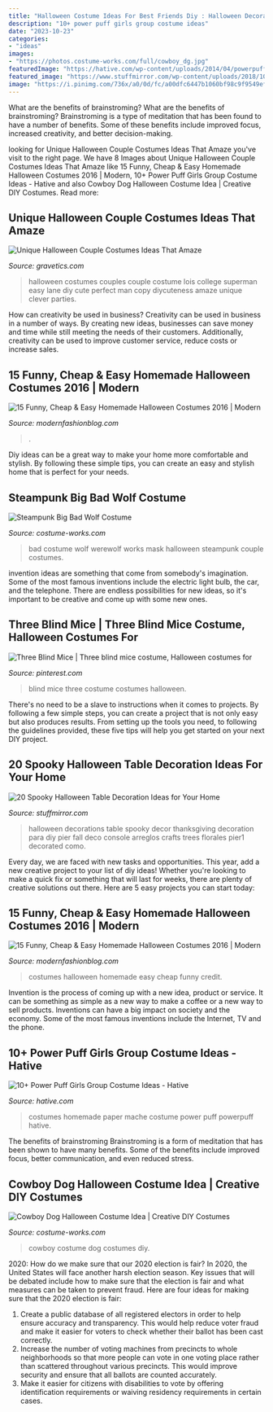 ```yaml
---
title: "Halloween Costume Ideas For Best Friends Diy : Halloween Decorations Table Spooky Decor Thanksgiving Decoration Para Diy Pier Fall Deco Console Arreglos Crafts Trees Florales Pier1 Decorated Como"
description: "10+ power puff girls group costume ideas"
date: "2023-10-23"
categories:
- "ideas"
images:
- "https://photos.costume-works.com/full/cowboy_dg.jpg"
featuredImage: "https://hative.com/wp-content/uploads/2014/04/powerpuff-girls-costumes/7-paper-mache-homemade-costumes.jpg"
featured_image: "https://www.stuffmirror.com/wp-content/uploads/2018/10/Spooky-Halloween-Table-Decorations24.jpg"
image: "https://i.pinimg.com/736x/a0/0d/fc/a00dfc6447b1060bf98c9f9549ef7193--three-blind-mice-character-outfits.jpg"
---
```



What are the benefits of brainstroming?
What are the benefits of brainstroming? Brainstroming is a type of meditation that has been found to have a number of benefits. Some of these benefits include improved focus, increased creativity, and better decision-making.

	

		
looking for Unique Halloween Couple Costumes Ideas That Amaze you've visit to the right page. We have 8 Images about Unique Halloween Couple Costumes Ideas That Amaze like 15 Funny, Cheap &amp; Easy Homemade Halloween Costumes 2016 | Modern, 10+ Power Puff Girls Group Costume Ideas - Hative and also Cowboy Dog Halloween Costume Idea | Creative DIY Costumes. Read more:
		
    
## Unique Halloween Couple Costumes Ideas That Amaze

<img loading=lazy src="https://www.gravetics.com/wp-content/uploads/2017/07/Lois-Lane-and-Superman.jpg" onerror="this.onerror=null;this.src='https://tse4.mm.bing.net/th?id=OIP.1Gvn9S7hnCE4s-N2Ym0zXQHaNL&amp;pid=15.1';" alt="Unique Halloween Couple Costumes Ideas That Amaze">

_Source: gravetics.com_

>halloween costumes couples couple costume lois college superman easy lane diy cute perfect man copy diycuteness amaze unique clever parties. 

	

How can creativity be used in business?
Creativity can be used in business in a number of ways. By creating new ideas, businesses can save money and time while still meeting the needs of their customers. Additionally, creativity can be used to improve customer service, reduce costs or increase sales.

    
## 15 Funny, Cheap &amp; Easy Homemade Halloween Costumes 2016 | Modern

<img loading=lazy src="https://modernfashionblog.com/wp-content/uploads/2016/08/15-Funny-Cheap-Easy-Homemade-Halloween-Costumes-2016-7.jpg" onerror="this.onerror=null;this.src='https://tse2.mm.bing.net/th?id=OIP._z8CbA1oGWILw6lcIYuCuwCYEs&amp;pid=15.1';" alt="15 Funny, Cheap &amp; Easy Homemade Halloween Costumes 2016 | Modern">

_Source: modernfashionblog.com_

>. 

	

Diy ideas can be a great way to make your home more comfortable and stylish. By following these simple tips, you can create an easy and stylish home that is perfect for your needs.

    
## Steampunk Big Bad Wolf Costume

<img loading=lazy src="https://photos.costume-works.com/full/the_big_bad_wolf3.jpg" onerror="this.onerror=null;this.src='https://tse1.mm.bing.net/th?id=OIP.JNH5HQ4LzTysb5P2UVJ-DwHaLJ&amp;pid=15.1';" alt="Steampunk Big Bad Wolf Costume">

_Source: costume-works.com_

>bad costume wolf werewolf works mask halloween steampunk couple costumes. 

	

invention ideas are something that come from somebody's imagination. Some of the most famous inventions include the electric light bulb, the car, and the telephone. There are endless possibilities for new ideas, so it's important to be creative and come up with some new ones.

    
## Three Blind Mice | Three Blind Mice Costume, Halloween Costumes For

<img loading=lazy src="https://i.pinimg.com/736x/a0/0d/fc/a00dfc6447b1060bf98c9f9549ef7193--three-blind-mice-character-outfits.jpg" onerror="this.onerror=null;this.src='https://tse1.mm.bing.net/th?id=OIP.PpZTAhTjef44pw--RhPnWgHaLR&amp;pid=15.1';" alt="Three Blind Mice | Three blind mice costume, Halloween costumes for">

_Source: pinterest.com_

>blind mice three costume costumes halloween. 

	

There's no need to be a slave to instructions when it comes to projects. By following a few simple steps, you can create a project that is not only easy but also produces results. From setting up the tools you need, to following the guidelines provided, these five tips will help you get started on your next DIY project.

    
## 20 Spooky Halloween Table Decoration Ideas For Your Home

<img loading=lazy src="https://www.stuffmirror.com/wp-content/uploads/2018/10/Spooky-Halloween-Table-Decorations24.jpg" onerror="this.onerror=null;this.src='https://tse3.mm.bing.net/th?id=OIP.pZXbpzaX277vWfVBr0beVwHaLF&amp;pid=15.1';" alt="20 Spooky Halloween Table Decoration Ideas for Your Home">

_Source: stuffmirror.com_

>halloween decorations table spooky decor thanksgiving decoration para diy pier fall deco console arreglos crafts trees florales pier1 decorated como. 

	

Every day, we are faced with new tasks and opportunities. This year, add a new creative project to your list of diy ideas! Whether you're looking to make a quick fix or something that will last for weeks, there are plenty of creative solutions out there. Here are 5 easy projects you can start today: 

    
## 15 Funny, Cheap &amp; Easy Homemade Halloween Costumes 2016 | Modern

<img loading=lazy src="http://modernfashionblog.com/wp-content/uploads/2016/08/15-Funny-Cheap-Easy-Homemade-Halloween-Costumes-2016-13.jpg" onerror="this.onerror=null;this.src='https://tse4.mm.bing.net/th?id=OIP.nU295cxRdVIlDzl8T7C79wHaJ3&amp;pid=15.1';" alt="15 Funny, Cheap &amp; Easy Homemade Halloween Costumes 2016 | Modern">

_Source: modernfashionblog.com_

>costumes halloween homemade easy cheap funny credit. 

	

Invention is the process of coming up with a new idea, product or service. It can be something as simple as a new way to make a coffee or a new way to sell products. Inventions can have a big impact on society and the economy. Some of the most famous inventions include the Internet, TV and the phone.

    
## 10+ Power Puff Girls Group Costume Ideas - Hative

<img loading=lazy src="https://hative.com/wp-content/uploads/2014/04/powerpuff-girls-costumes/7-paper-mache-homemade-costumes.jpg" onerror="this.onerror=null;this.src='https://tse3.mm.bing.net/th?id=OIP.tPQb2dauni7boMZ2zQM7GgHaFh&amp;pid=15.1';" alt="10+ Power Puff Girls Group Costume Ideas - Hative">

_Source: hative.com_

>costumes homemade paper mache costume power puff powerpuff hative. 

	

The benefits of brainstroming
Brainstroming is a form of meditation that has been shown to have many benefits. Some of the benefits include improved focus, better communication, and even reduced stress.

    
## Cowboy Dog Halloween Costume Idea | Creative DIY Costumes

<img loading=lazy src="https://photos.costume-works.com/full/cowboy_dg.jpg" onerror="this.onerror=null;this.src='https://tse4.mm.bing.net/th?id=OIP.e2lC31XRwoi187vwmEpOJAHaL5&amp;pid=15.1';" alt="Cowboy Dog Halloween Costume Idea | Creative DIY Costumes">

_Source: costume-works.com_

>cowboy costume dog costumes diy. 

	

2020: How do we make sure that our 2020 election is fair?
In 2020, the United States will face another harsh election season. Key issues that will be debated include how to make sure that the election is fair and what measures can be taken to prevent fraud. Here are four ideas for making sure that the 2020 election is fair: 
1. Create a public database of all registered electors in order to help ensure accuracy and transparency. This would help reduce voter fraud and make it easier for voters to check whether their ballot has been cast correctly. 
2. Increase the number of voting machines from precincts to whole neighborhoods so that more people can vote in one voting place rather than scattered throughout various precincts. This would improve security and ensure that all ballots are counted accurately. 
3. Make it easier for citizens with disabilities to vote by offering identification requirements or waiving residency requirements in certain cases.

